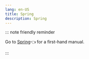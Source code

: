 ```yaml
---
lang: en-US
title: Spring
description: Spring
---
```


::: note friendly reminder

Go to [Spring](https://docs.spring.io/spring-framework/reference/core/beans.html)👈 for a first-hand manual.

:::
